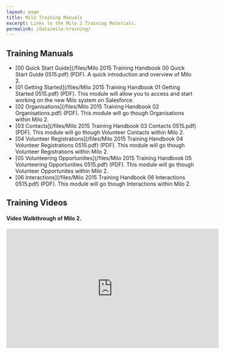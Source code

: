 ```yaml
---
layout: page
title: Milo Training Manuals
excerpt: Links to the Milo 2 Training Materials.
permalink: /data/milo-training/
---
```



## Training Manuals

* [00 Quick Start Guide](/files/Milo 2015 Training Handbook 00 Quick Start Guide 0515.pdf) (PDF). A quick introduction and overview of Milo 2. 
* [01 Getting Started](/files/Milo 2015 Training Handbook 01 Getting Started 0515.pdf) (PDF). This module will allow you to access and start working on the new Milo system on Salesforce.
* [02 Organisations](/files/Milo 2015 Training Handbook 02 Organisations.pdf) (PDF). This module will go though Organisations within Milo 2.
* [03 Contacts](/files/Milo 2015 Training Handbook 03 Contacts 0515.pdf) (PDF). This module will go though Volunteer Contacts within Milo 2.
* [04 Volunteer Registrations](/files/Milo 2015 Training Handbook 04 Volunteer Registrations 0515.pdf) (PDF). This module will go though Volunteer Registrations within Milo 2.
* [05 Volunteering Opportunities](/files/Milo 2015 Training Handbook 05 Volunteering Opportunities 0515.pdf) (PDF). This module will go though Volunteer Opportunites within Milo 2.
* [06 Interactions](/files/Milo 2015 Training Handbook 06 Interactions 0515.pdf) (PDF). This module will go though Interactions within Milo 2. 


## Training Videos

<h4>Video Walkthrough of Milo 2.</h6>

<iframe width="560" height="315" src="https://www.youtube.com/embed/XJHL2feRFNQ" frameborder="0" allowfullscreen></iframe>
